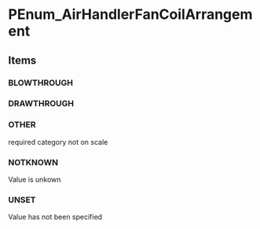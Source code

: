 # PEnum_AirHandlerFanCoilArrangement

## Items

### BLOWTHROUGH


### DRAWTHROUGH


### OTHER
required category not on scale

### NOTKNOWN
Value is unkown

### UNSET
Value has not been specified

